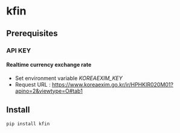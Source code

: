 # kfin

## Prerequisites

###  API KEY

####  Realtime currency exchange rate
* Set environment variable *KOREAEXIM_KEY*
* Request URL : https://www.koreaexim.go.kr/ir/HPHKIR020M01?apino=2&viewtype=O#tab1

## Install
```
pip install kfin
```